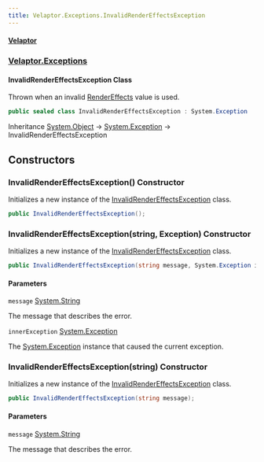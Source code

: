```yaml
---
title: Velaptor.Exceptions.InvalidRenderEffectsException
---
```


#### [Velaptor](Namespaces.md 'Velaptor Namespaces')
### [Velaptor.Exceptions](Velaptor.Exceptions.md 'Velaptor.Exceptions')

#### InvalidRenderEffectsException Class

Thrown when an invalid [RenderEffects](Velaptor.Graphics.RenderEffects.md 'Velaptor.Graphics.RenderEffects') value is used.

```csharp
public sealed class InvalidRenderEffectsException : System.Exception
```

Inheritance [System.Object](https://docs.microsoft.com/en-us/dotnet/api/System.Object 'System.Object') → [System.Exception](https://docs.microsoft.com/en-us/dotnet/api/System.Exception 'System.Exception') → InvalidRenderEffectsException
## Constructors

<a name='Velaptor.Exceptions.InvalidRenderEffectsException.InvalidRenderEffectsException()'></a>

### InvalidRenderEffectsException() Constructor

Initializes a new instance of the [InvalidRenderEffectsException](Velaptor.Exceptions.InvalidRenderEffectsException.md 'Velaptor.Exceptions.InvalidRenderEffectsException') class.

```csharp
public InvalidRenderEffectsException();
```

<a name='Velaptor.Exceptions.InvalidRenderEffectsException.InvalidRenderEffectsException(string,System.Exception)'></a>

### InvalidRenderEffectsException(string, Exception) Constructor

Initializes a new instance of the [InvalidRenderEffectsException](Velaptor.Exceptions.InvalidRenderEffectsException.md 'Velaptor.Exceptions.InvalidRenderEffectsException') class.

```csharp
public InvalidRenderEffectsException(string message, System.Exception innerException);
```
#### Parameters

<a name='Velaptor.Exceptions.InvalidRenderEffectsException.InvalidRenderEffectsException(string,System.Exception).message'></a>

`message` [System.String](https://docs.microsoft.com/en-us/dotnet/api/System.String 'System.String')

The message that describes the error.

<a name='Velaptor.Exceptions.InvalidRenderEffectsException.InvalidRenderEffectsException(string,System.Exception).innerException'></a>

`innerException` [System.Exception](https://docs.microsoft.com/en-us/dotnet/api/System.Exception 'System.Exception')

The [System.Exception](https://docs.microsoft.com/en-us/dotnet/api/System.Exception 'System.Exception') instance that caused the current exception.

<a name='Velaptor.Exceptions.InvalidRenderEffectsException.InvalidRenderEffectsException(string)'></a>

### InvalidRenderEffectsException(string) Constructor

Initializes a new instance of the [InvalidRenderEffectsException](Velaptor.Exceptions.InvalidRenderEffectsException.md 'Velaptor.Exceptions.InvalidRenderEffectsException') class.

```csharp
public InvalidRenderEffectsException(string message);
```
#### Parameters

<a name='Velaptor.Exceptions.InvalidRenderEffectsException.InvalidRenderEffectsException(string).message'></a>

`message` [System.String](https://docs.microsoft.com/en-us/dotnet/api/System.String 'System.String')

The message that describes the error.
